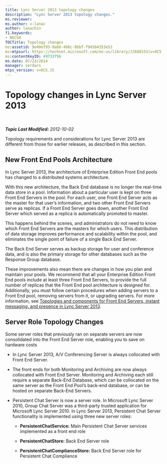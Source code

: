 ```yaml
---
title: Lync Server 2013 topology changes
description: "Lync Server 2013 topology changes."
ms.reviewer: 
ms.author: v-lanac
author: lanachin
f1.keywords:
- NOCSH
TOCTitle: Topology changes
ms:assetid: 9e40ef93-9ab0-498c-9bbf-f94584353e53
ms:mtpsurl: https://technet.microsoft.com/en-us/library/JJ688153(v=OCS.15)
ms:contentKeyID: 49733756
ms.date: 07/23/2014
manager: serdars
mtps_version: v=OCS.15
---
```


# Topology changes in Lync Server 2013

<div data-xmlns="http://www.w3.org/1999/xhtml">

<div class="topic" data-xmlns="http://www.w3.org/1999/xhtml" data-msxsl="urn:schemas-microsoft-com:xslt" data-cs="https://msdn.microsoft.com/">

<div data-asp="https://msdn2.microsoft.com/asp">



</div>

<div id="mainSection">

<div id="mainBody">

<span> </span>

_**Topic Last Modified:** 2012-10-02_

Topology requirements and considerations for Lync Server 2013 are different from those for earlier releases, as described in this section.

<div>

## New Front End Pools Architecture

In Lync Server 2013, the architecture of Enterprise Edition Front End pools has changed to a distributed systems architecture.

With this new architecture, the Back End database is no longer the real-time data store in a pool. Information about a particular user is kept on three Front End Servers in the pool. For each user, one Front End Server acts as the master for that user’s information, and two other Front End Servers serve as replicas. If a Front End Server goes down, another Front End Server which served as a replica is automatically promoted to master.

This happens behind the scenes, and administrators do not need to know which Front End Servers are the masters for which users. This distribution of data storage improves performance and scalability within the pool, and eliminates the single point of failure of a single Back End Server.

The Back End Server serves as backup storage for user and conference data, and is also the primary storage for other databases such as the Response Group database.

These improvements also mean there are changes in how you plan and maintain your pools. We recommend that all your Enterprise Edition Front End pools include at least three Front End Servers, to provide the full number of replicas that the Front End pool architecture is designed for. Additionally, you must follow certain procedures when adding servers to a Front End pool, removing servers from it, or upgrading servers. For more information, see [Topologies and components for Front End Servers, instant messaging, and presence in Lync Server 2013](lync-server-2013-topologies-and-components-for-front-end-servers-instant-messaging-and-presence.md).

<div>

## Server Role Topology Changes

Some server roles that previously ran on separate servers are now consolidated into the Front End Server role, enabling you to save on hardware costs

  - In Lync Server 2013, A/V Conferencing Server is always collocated with Front End Server.

  - The front ends for both Monitoring and Archiving are now always collocated with Front End Server. Monitoring and Archiving each still require a separate Back-End Database, which can be collocated on the same server as the Front End Pool’s back-end database, or can be hosted on separate Back-End Servers.

  - Persistent Chat Server is now a server role. In Microsoft Lync Server 2010, Group Chat Server was a third-party trusted application for Microsoft Lync Server 2010. In Lync Server 2013, Persistent Chat Server functionality is implemented using three new server roles:
    
      - **PersistentChatService:** Main Persistent Chat Server services implemented as a front end role
    
      - **PersistentChatStore:** Back End Server role
    
      - **PersistentChatComplianceStore:** Back End Server role for Persistent Chat Compliance

</div>

</div>

</div>

<span> </span>

</div>

</div>

</div>

